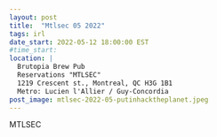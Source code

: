 ```yaml
---
layout: post
title:  "Mtlsec 05 2022"
tags: irl
date_start: 2022-05-12 18:00:00 EST
#time_start:
location: |
  Brutopia Brew Pub
  Reservations "MTLSEC"
  1219 Crescent st., Montreal, QC H3G 1B1
  Metro: Lucien l'Allier / Guy-Concordia
post_image: mtlsec-2022-05-putinhacktheplanet.jpeg
---
```

MTLSEC
